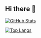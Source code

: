 ## Hi there 👋
[![GitHub Stats](https://readme-stats-navratilmartin.vercel.app/api?username=navratilmartin&show_icons=true&count_private=true&theme=ambient_gradient&hide=stars&show=prs_merged_percentage&rank_icon=github)](https://github.com/navratilmartin)

[![Top Langs](https://readme-stats-navratilmartin.vercel.app/api/top-langs/?username=navratilmartin&layout=compact)](https://github.com/navratilmartin)

